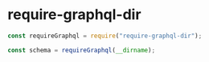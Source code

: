 # require-graphql-dir

```js
const requireGraphql = require("require-graphql-dir");

const schema = requireGraphql(__dirname);
```
